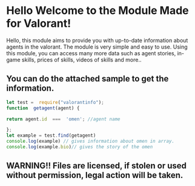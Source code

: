 # Hello Welcome to the Module Made for Valorant!

Hello, this module aims to provide you with up-to-date information about agents in the valorant.
The module is very simple and easy to use.
Using this module, you can access many more data such as agent stories, in-game skills, prices of skills, videos of skills and more..

## You can do the attached sample to get the information.

````js
let test =  require("valorantinfo");
function  getagent(agent) {

return agent.id  ===  'omen'; //agent name

};
let example = test.find(getagent)
console.log(example) // gives information about omen in array.
console.log(example.bio)// gives the story of the omen
````

## WARNING!! Files are licensed, if stolen or used without permission, legal action will be taken.
